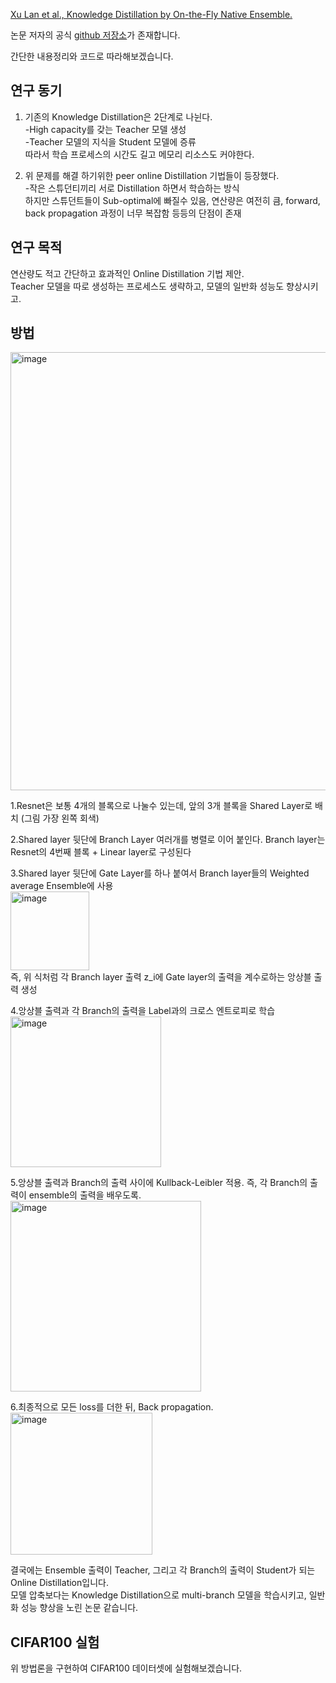 [Xu Lan et al., Knowledge Distillation by On-the-Fly Native Ensemble. ](https://arxiv.org/abs/1806.04606)  
 
논문 저자의 공식 [github 저장소](https://github.com/Lan1991Xu/ONE_NeurIPS2018)가 존재합니다.  
  
간단한 내용정리와 코드로 따라해보겠습니다.  

## 연구 동기
1. 기존의 Knowledge Distillation은 2단계로 나뉜다.  
  -High capacity를 갖는 Teacher 모델 생성  
  -Teacher 모델의 지식을 Student 모델에 증류  
  따라서 학습 프로세스의 시간도 길고 메모리 리소스도 커야한다.  
  
2. 위 문제를 해결 하기위한 peer online Distillation 기법들이 등장했다.  
  -작은 스튜던티끼리 서로 Distillation 하면서 학습하는 방식  
  하지만 스튜던트들이 Sub-optimal에 빠질수 있음, 연산량은 여전히 큼, forward, back propagation 과정이 너무 복잡함 등등의 단점이 존재  
  
## 연구 목적
연산량도 적고 간단하고 효과적인 Online Distillation 기법 제안.  
Teacher 모델을 따로 생성하는 프로세스도 생략하고, 모델의 일반화 성능도 향상시키고.

## 방법
<img width="701" alt="image" src="https://user-images.githubusercontent.com/87703352/159649545-d69a545b-74ba-4898-a548-8a4ad4ed0784.png">  

1.Resnet은 보통 4개의 블록으로 나눌수 있는데, 앞의 3개 블록을 Shared Layer로 배치 (그림 가장 왼쪽 회색)  

2.Shared layer 뒷단에 Branch Layer 여러개를 병렬로 이어 붙인다. Branch layer는 Resnet의 4번째 블록 + Linear layer로 구성된다  

3.Shared layer 뒷단에 Gate Layer를 하나 붙여서 Branch layer들의 Weighted average Ensemble에 사용   
  <img width="126" alt="image" src="https://user-images.githubusercontent.com/87703352/159650553-26b616cf-8dca-4c63-91b9-c22bdb91f41b.png">  
  즉, 위 식처럼 각 Branch layer 출력 z_i에 Gate layer의 출력을 계수로하는 앙상블 출력 생성  

4.앙상블 출력과 각 Branch의 출력을 Label과의 크로스 엔트로피로 학습  
<img width="241" alt="image" src="https://user-images.githubusercontent.com/87703352/159651385-82c83494-0486-4740-9787-cc76b7f2bc78.png">  

5.앙상블 출력과 Branch의 출력 사이에 Kullback-Leibler 적용. 즉, 각 Branch의 출력이 ensemble의 출력을 배우도록.  
<img width="305" alt="image" src="https://user-images.githubusercontent.com/87703352/159651639-a98085b0-fafc-4777-8812-b572bab3a01c.png">  

6.최종적으로 모든 loss를 더한 뒤, Back propagation.  
<img width="227" alt="image" src="https://user-images.githubusercontent.com/87703352/159651833-ed75aa72-f40f-4cce-b662-dff951833c01.png">  

결국에는 Ensemble 출력이 Teacher, 그리고 각 Branch의 출력이 Student가 되는 Online Distillation입니다.  
모델 압축보다는 Knowledge Distillation으로 multi-branch 모델을 학습시키고, 일반화 성능 향상을 노린 논문 같습니다.  


## CIFAR100 실험
위 방법론을 구현하여 CIFAR100 데이터셋에 실험해보겠습니다.  





